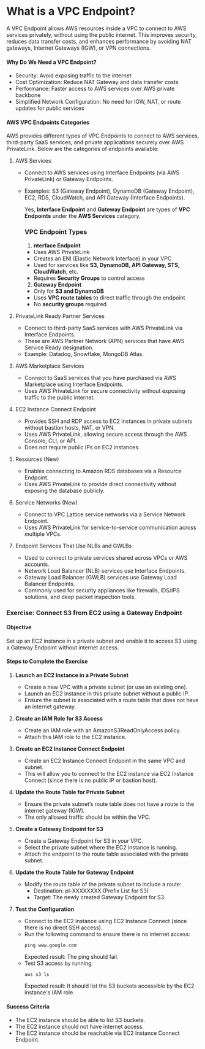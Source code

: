 # What is a VPC Endpoint?  
A VPC Endpoint allows AWS resources inside a VPC to connect to AWS services privately, without using the public internet. This improves security, reduces data transfer costs, and enhances performance by avoiding NAT gateways, Internet Gateways (IGW), or VPN connections.  

#### Why Do We Need a VPC Endpoint?  
- Security: Avoid exposing traffic to the internet  
- Cost Optimization: Reduce NAT Gateway and data transfer costs  
- Performance: Faster access to AWS services over AWS private backbone  
- Simplified Network Configuration: No need for IGW, NAT, or route updates for public services 

#### AWS VPC Endpoints Categories  

AWS provides different types of VPC Endpoints to connect to AWS services, third-party SaaS services, and private applications securely over AWS PrivateLink. Below are the categories of endpoints available:  

1. AWS Services  
   - Connect to AWS services using Interface Endpoints (via AWS PrivateLink) or Gateway Endpoints.  
   - Examples: S3 (Gateway Endpoint), DynamoDB (Gateway Endpoint), EC2, RDS, CloudWatch, and API Gateway (Interface Endpoints). 
        
        Yes, **Interface Endpoint** and **Gateway Endpoint** are types of **VPC Endpoints** under the **AWS Services** category.  

        ### VPC Endpoint Types  
        1. **nterface Endpoint** 
        - Uses AWS PrivateLink  
        - Creates an ENI (Elastic Network Interface) in your VPC  
        - Used for services like **S3, DynamoDB, API Gateway, STS, CloudWatch**, etc.  
        - Requires **Security Groups** to control access  

        2. **Gateway Endpoint**  
        - Only for **S3 and DynamoDB**  
        - Uses **VPC route tables** to direct traffic through the endpoint  
        - No **security groups** required   

2. PrivateLink Ready Partner Services  
   - Connect to third-party SaaS services with AWS PrivateLink via Interface Endpoints.  
   - These are AWS Partner Network (APN) services that have AWS Service Ready designation.  
   - Example: Datadog, Snowflake, MongoDB Atlas.  

3. AWS Marketplace Services  
   - Connect to SaaS services that you have purchased via AWS Marketplace using Interface Endpoints.  
   - Uses AWS PrivateLink for secure connectivity without exposing traffic to the public internet.  

4. EC2 Instance Connect Endpoint  
   - Provides SSH and RDP access to EC2 instances in private subnets without bastion hosts, NAT, or VPN.  
   - Uses AWS PrivateLink, allowing secure access through the AWS Console, CLI, or API.  
   - Does not require public IPs on EC2 instances.  

5. Resources (New)  
   - Enables connecting to Amazon RDS databases via a Resource Endpoint.  
   - Uses AWS PrivateLink to provide direct connectivity without exposing the database publicly.  

6. Service Networks (New)  
   - Connect to VPC Lattice service networks via a Service Network Endpoint.  
   - Uses AWS PrivateLink for service-to-service communication across multiple VPCs.  

7. Endpoint Services That Use NLBs and GWLBs  
   - Used to connect to private services shared across VPCs or AWS accounts.  
   - Network Load Balancer (NLB) services use Interface Endpoints.  
   - Gateway Load Balancer (GWLB) services use Gateway Load Balancer Endpoints.  
   - Commonly used for security appliances like firewalls, IDS/IPS solutions, and deep packet inspection tools.  

### Exercise: Connect S3 from EC2 using a Gateway Endpoint  

#### Objective  
Set up an EC2 instance in a private subnet and enable it to access S3 using a Gateway Endpoint without internet access.  

#### Steps to Complete the Exercise  

1. **Launch an EC2 Instance in a Private Subnet**  
   - Create a new VPC with a private subnet (or use an existing one).  
   - Launch an EC2 instance in this private subnet without a public IP.  
   - Ensure the subnet is associated with a route table that does not have an internet gateway.  

2. **Create an IAM Role for S3 Access**  
   - Create an IAM role with an AmazonS3ReadOnlyAccess policy.  
   - Attach this IAM role to the EC2 instance.  

3. **Create an EC2 Instance Connect Endpoint**  
   - Create an EC2 Instance Connect Endpoint in the same VPC and subnet.  
   - This will allow you to connect to the EC2 instance via EC2 Instance Connect (since there is no public IP or bastion host).  

4. **Update the Route Table for Private Subnet**  
   - Ensure the private subnet’s route table does not have a route to the internet gateway (IGW).  
   - The only allowed traffic should be within the VPC.  

5. **Create a Gateway Endpoint for S3**  
   - Create a Gateway Endpoint for S3 in your VPC.  
   - Select the private subnet where the EC2 instance is running.  
   - Attach the endpoint to the route table associated with the private subnet.  

6. **Update the Route Table for Gateway Endpoint**  
   - Modify the route table of the private subnet to include a route:  
     - Destination: pl-XXXXXXXX (Prefix List for S3)  
     - Target: The newly created Gateway Endpoint for S3.  

7. **Test the Configuration**  
   - Connect to the EC2 instance using EC2 Instance Connect (since there is no direct SSH access).  
   - Run the following command to ensure there is no internet access:  
     ```
     ping www.google.com
     ```  
     Expected result: The ping should fail.  
   - Test S3 access by running:  
     ```
     aws s3 ls
     ```  
     Expected result: It should list the S3 buckets accessible by the EC2 instance's IAM role.  

#### Success Criteria  
- The EC2 instance should be able to list S3 buckets.  
- The EC2 instance should not have internet access.  
- The EC2 instance should be reachable via EC2 Instance Connect Endpoint.
```  
